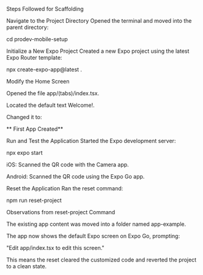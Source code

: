Steps Followed for Scaffolding

Navigate to the Project Directory
Opened the terminal and moved into the parent directory:

cd prodev-mobile-setup

Initialize a New Expo Project
Created a new Expo project using the latest Expo Router template:

npx create-expo-app@latest .

Modify the Home Screen

Opened the file app/(tabs)/index.tsx.

Located the default text Welcome!.

Changed it to:

** First App Created**

Run and Test the Application
Started the Expo development server:

npx expo start

iOS: Scanned the QR code with the Camera app.

Android: Scanned the QR code using the Expo Go app.

Reset the Application
Ran the reset command:

npm run reset-project

Observations from reset-project Command

The existing app content was moved into a folder named app-example.

The app now shows the default Expo screen on Expo Go, prompting:

"Edit app/index.tsx to edit this screen."

This means the reset cleared the customized code and reverted the project to a clean state.
